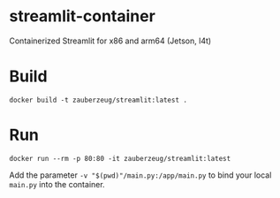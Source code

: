 # streamlit-container
Containerized Streamlit for x86 and arm64 (Jetson, l4t)

# Build

    docker build -t zauberzeug/streamlit:latest .

# Run

    docker run --rm -p 80:80 -it zauberzeug/streamlit:latest

Add the parameter `-v "$(pwd)"/main.py:/app/main.py` to bind your local `main.py` into the container.